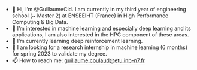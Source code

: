 - 👋 Hi, I’m @GuillaumeCld. I am currently in my third year of engineering school (~ Master 2) at ENSEEIHT (France) in High Performance Computing & Big Data.
- :bookmark_tabs: I’m interested in machine learning and especially deep learning and its applications, I am also interested in the HPC component of these areas.
- 🌱 I’m currently learning deep reinforcement learning.
- 👀 I am looking for a research internship in machine learning (6 months) for spring 2023 to validate my degree.
- 📫 How to reach me: guillaume.coulaud@etu.inp-n7.fr

<!---
GuillaumeCld/GuillaumeCld is a ✨ special ✨ repository because its `README.md` (this file) appears on your GitHub profile.
You can click the Preview link to take a look at your changes.
--->
